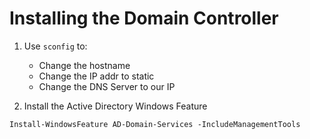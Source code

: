 # Installing the Domain Controller


1. Use `sconfig` to:
    - Change the hostname
    - Change the IP addr to static
    - Change the DNS Server to our IP

2. Install the Active Directory Windows Feature

```
Install-WindowsFeature AD-Domain-Services -IncludeManagementTools
```
